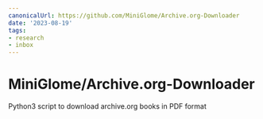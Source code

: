 ```yaml
---
canonicalUrl: https://github.com/MiniGlome/Archive.org-Downloader
date: '2023-08-19'
tags:
- research
- inbox
---
```


# MiniGlome/Archive.org-Downloader

Python3 script to download archive.org books in PDF format